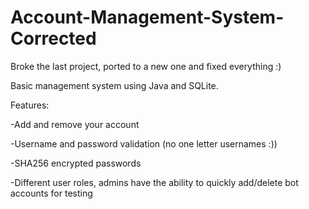 # Account-Management-System-Corrected
Broke the last project, ported to a new one and fixed everything :)

Basic management system using Java and SQLite.

Features:

-Add and remove your account

-Username and password validation (no one letter usernames :))

-SHA256 encrypted passwords

-Different user roles, admins have the ability to quickly add/delete bot accounts for testing
